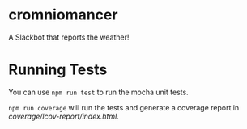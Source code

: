 # cromniomancer
A Slackbot that reports the weather!

# Running Tests

You can use `npm run test` to run the mocha unit tests.

`npm run coverage` will run the tests and generate a coverage report in *coverage/lcov-report/index.html*.

